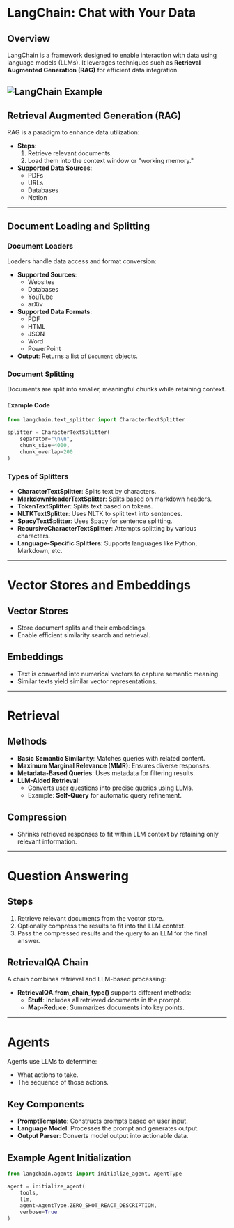 # LangChain: Chat with Your Data

## Overview

LangChain is a framework designed to enable interaction with data using language models (LLMs). It leverages techniques such as **Retrieval Augmented Generation (RAG)** for efficient data integration.

![LangChain Example](https://miro.medium.com/v2/resize:fit:1400/1*cHlQK5M1GRaeS_A-RbH1hw.jpeg)
---

## Retrieval Augmented Generation (RAG)

RAG is a paradigm to enhance data utilization:

- **Steps**:
  1. Retrieve relevant documents.
  2. Load them into the context window or "working memory."
- **Supported Data Sources**:
  - PDFs
  - URLs
  - Databases
  - Notion

---

## Document Loading and Splitting

### Document Loaders

Loaders handle data access and format conversion:

- **Supported Sources**:
  - Websites
  - Databases
  - YouTube
  - arXiv
- **Supported Data Formats**:
  - PDF
  - HTML
  - JSON
  - Word
  - PowerPoint
- **Output**: Returns a list of `Document` objects.

### Document Splitting

Documents are split into smaller, meaningful chunks while retaining context.

#### Example Code

```python
from langchain.text_splitter import CharacterTextSplitter

splitter = CharacterTextSplitter(
    separator="\n\n",
    chunk_size=4000,
    chunk_overlap=200
)
````
### Types of Splitters

- **CharacterTextSplitter**: Splits text by characters.
- **MarkdownHeaderTextSplitter**: Splits based on markdown headers.
- **TokenTextSplitter**: Splits text based on tokens.
- **NLTKTextSplitter**: Uses NLTK to split text into sentences.
- **SpacyTextSplitter**: Uses Spacy for sentence splitting.
- **RecursiveCharacterTextSplitter**: Attempts splitting by various characters.
- **Language-Specific Splitters**: Supports languages like Python, Markdown, etc.

---

# Vector Stores and Embeddings

## Vector Stores
- Store document splits and their embeddings.
- Enable efficient similarity search and retrieval.

## Embeddings
- Text is converted into numerical vectors to capture semantic meaning.
- Similar texts yield similar vector representations.

---

# Retrieval

## Methods

- **Basic Semantic Similarity**: Matches queries with related content.
- **Maximum Marginal Relevance (MMR)**: Ensures diverse responses.
- **Metadata-Based Queries**: Uses metadata for filtering results.
- **LLM-Aided Retrieval**:
  - Converts user questions into precise queries using LLMs.
  - Example: **Self-Query** for automatic query refinement.

## Compression
- Shrinks retrieved responses to fit within LLM context by retaining only relevant information.

---

# Question Answering

## Steps

1. Retrieve relevant documents from the vector store.
2. Optionally compress the results to fit into the LLM context.
3. Pass the compressed results and the query to an LLM for the final answer.

## RetrievalQA Chain

A chain combines retrieval and LLM-based processing:

- **RetrievalQA.from_chain_type()** supports different methods:
  - **Stuff**: Includes all retrieved documents in the prompt.
  - **Map-Reduce**: Summarizes documents into key points.

---

# Agents

Agents use LLMs to determine:

- What actions to take.
- The sequence of those actions.

## Key Components

- **PromptTemplate**: Constructs prompts based on user input.
- **Language Model**: Processes the prompt and generates output.
- **Output Parser**: Converts model output into actionable data.

## Example Agent Initialization

```python
from langchain.agents import initialize_agent, AgentType

agent = initialize_agent(
    tools,
    llm,
    agent=AgentType.ZERO_SHOT_REACT_DESCRIPTION,
    verbose=True
)
